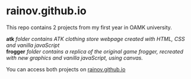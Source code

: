 # rainov.github.io
This repo contains 2 projects from my first year in OAMK university.

**atk** *folder contains ATK clothing store webpage created with HTML, CSS and vanilla javaScript*   
**frogger** *folder contains a replica of the original game frogger, recreated with new graphics and vanilla javaScript, using canvas.*

You can access both projects on [rainov.github.io](https://rainov.github.io/)
